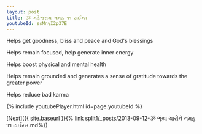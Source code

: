 ```yaml
---
layout: post
title: ૐ મહેશ્વરાય નમહ ૧૧ ટાઈમ્સ
youtubeId: ssMnyI2p37E
---
```

 
 
Helps get goodness, bliss and peace and God's blessings
 
Helps remain focused, help generate inner energy 
 
Helps boost physical and mental health 
 
Helps remain grounded and generates a sense of gratitude towards the greater power 
 
Helps reduce bad karma
 
 
 
 


{% include youtubePlayer.html id=page.youtubeId %}
 
[Next]({{ site.baseurl }}{% link  split1/_posts/2013-09-12-ૐ ભૂંથા ચારીને નમહ ૧૧ ટાઈમ્સ.md%})
 
